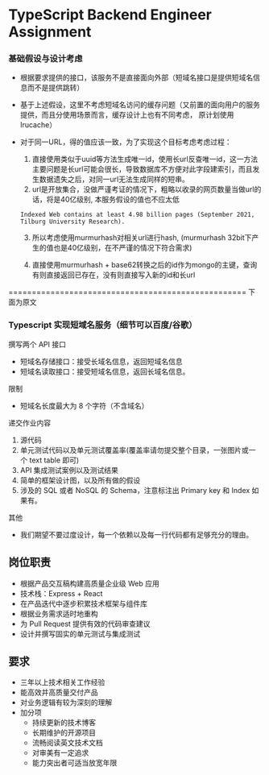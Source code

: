 # TypeScript Backend Engineer Assignment

### 基础假设与设计考虑

  * 根据要求提供的接口，该服务不是直接面向外部（短域名接口是提供短域名信息而不是提供跳转）
  * 基于上述假设，这里不考虑短域名访问的缓存问题（又前置的面向用户的服务提供，而且分使用场景而言，缓存设计上也有不同考虑， 原计划使用lrucache）
  * 对于同一URL，得的值应该一致，为了实现这个目标考虑考虑过程：
    
    1. 直接使用类似于uuid等方法生成唯一id，使用长url反查唯一id，这一方法主要问题是长url可能会很长，导致数据库不方便对此字段建索引，而且发生数据遗失之后，对同一url无法生成同样的短串。
    2. url是开放集合，没做严谨考证的情况下，粗略以收录的网页数量当做url的话，将是40亿级别, 本服务假设的值也不应太低
      ```
      Indexed Web contains at least 4.98 billion pages (September 2021, Tilburg University Research).
      ```
    3. 所以考虑使用murmurhash对相关url进行hash, (murmurhash 32bit下产生的值也是40亿级别，在不严谨的情况下符合需求)

    4. 直接使用murmurhash + base62转换之后的id作为mongo的主键，查询有则直接返回已存在，没有则直接写入新的id和长url
    


===================================================
下面为原文
### Typescript 实现短域名服务（细节可以百度/谷歌）

撰写两个 API 接口

- 短域名存储接口：接受长域名信息，返回短域名信息
- 短域名读取接口：接受短域名信息，返回长域名信息。

限制

- 短域名长度最大为 8 个字符（不含域名）

递交作业内容

1. 源代码
2. 单元测试代码以及单元测试覆盖率(覆盖率请勿提交整个目录，一张图片或一个 text table 即可)
3. API 集成测试案例以及测试结果
4. 简单的框架设计图，以及所有做的假设
5. 涉及的 SQL 或者 NoSQL 的 Schema，注意标注出 Primary key 和 Index 如果有。

其他

- 我们期望不要过度设计，每一个依赖以及每一行代码都有足够充分的理由。

## 岗位职责

- 根据产品交互稿构建高质量企业级 Web 应用
- 技术栈：Express + React
- 在产品迭代中逐步积累技术框架与组件库
- 根据业务需求适时地重构
- 为 Pull Request 提供有效的代码审查建议
- 设计并撰写固实的单元测试与集成测试

## 要求

- 三年以上技术相关工作经验
- 能高效并高质量交付产品
- 对业务逻辑有较为深刻的理解
- 加分项
  - 持续更新的技术博客
  - 长期维护的开源项目
  - 流畅阅读英文技术文档
  - 对审美有一定追求
  - 能力突出者可适当放宽年限
